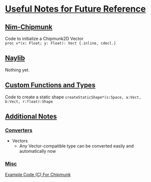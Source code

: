 # <ins>Useful Notes for Future Reference
## <ins>Nim-Chipmunk
Code to initialize a Chipmunk2D Vector \
`proc v*(x: Float; y: Float): Vect {.inline, cdecl.}`

## <ins>Naylib
Nothing yet.

## <ins>Custom Functions and Types
Code to create a static shape
`createStaticShape*(s:Space, a:Vect, b:Vect, r:float):Shape`

## <ins>Additional Notes
### <ins>Converters
- Vectors
  - Any Vector-compatible type can be converted easily and automatically now

### <ins>Misc
[Example Code (C) For Chipmunk](https://chipmunk-physics.net/release/ChipmunkLatest-Docs/#:~:text=Hide/Show%20Hello%20Chipmunk%20Example)